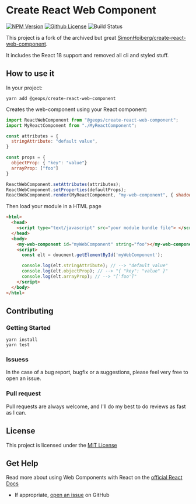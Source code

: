 # Create React Web Component

[![NPM Version](https://img.shields.io/npm/v/@geops/create-react-web-component.svg)](https://www.npmjs.com/package/@geops/create-react-web-component)
[![Github License](https://img.shields.io/github/license/Silind/create-react-web-component)](https://github.com/Silind-Software/create-react-web-component/blob/master/LICENSE)
![Build Status](https://github.com/oterral/create-react-web-component/workflows/build/badge.svg)

This project is a fork of the archived but great [SimonHoiberg/create-react-web-component](https://github.com/SimonHoiberg/create-react-web-component).

It includes the React 18 support and removed all cli and styled stuff.

## How to use it

In your project:

```console
yarn add @geops/create-react-web-component
```

Creates the web-component using your React component:

```js
import ReactWebComponent from "@geops/create-react-web-component";
import MyReactComponent from "./MyReactComponent";

const attributes = {
  stringAttribute: "default value",
}

const props = {
  objectProp: { "key": "value"}
  arrayProp: ["foo"]
}

ReactWebComponent.setAttributes(attributes);
ReactWebComponent.setProperties(defaultProps);
ReactWebComponent.render(MyReactComponent, "my-web-component", { shadow: false });
```

Then load your module in a HTML page

```html
<html>
  <head>
    <script type="text/javascript" src="your module bundle file"> </script>
  </head>
  <body>
    <my-web-component id="myWebComponent" string="foo"></my-web-component>
    <script>
      const elt = doucment.getElementById('myWebComponent');

      console.log(elt.stringAttribute); // --> "default value"
      console.log(elt.objectProp); // --> "{ "key": "value" }"
      console.log(elt.arrayProp); // --> "['foo']"
    </script>
  </body>
</html>
```

## Contributing

### Getting Started

```console
yarn install
yarn test
```

### Issuess

In the case of a bug report, bugfix or a suggestions, please feel very free to open an issue.

### Pull request

Pull requests are always welcome, and I'll do my best to do reviews as fast as I can.

## License

This project is licensed under the [MIT License](https://github.com/geops/create-react-web-component/blob/master/LICENSE)

## Get Help

Read more about using Web Components with React on the [official React Docs](https://reactjs.org/docs/web-components.html)

- If appropriate, [open an issue](https://github.com/geops/create-react-web-component/issues/new) on GitHub
